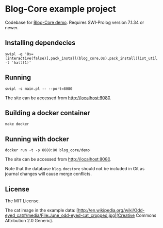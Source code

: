 # Blog-Core example project

Codebase for [Blog-Core demo](http://blog-core.net/page/demo). Requires SWI-Prolog version 7.1.34 or newer.

## Installing dependecies

    swipl -g 'Os=[interactive(false)],pack_install(blog_core,Os),pack_install(list_util,Os),halt' -t 'halt(1)'

## Running

    swipl -s main.pl -- --port=8080

The site can be accessed from <http://localhost:8080>.

## Building a docker container

    make docker

## Running with docker

    docker run -t -p 8080:80 blog_core/demo

The site can be accessed from <http://localhost:8080>.

Note that the database `blog.docstore` should not be included in Git as journal
changes will cause merge conflicts.

## License

The MIT License.

The cat image in the example data: [http://en.wikipedia.org/wiki/Odd-eyed_cat#/media/File:June_odd-eyed-cat_cropped.jpg](Creative Commons Attribution 2.0 Generic).